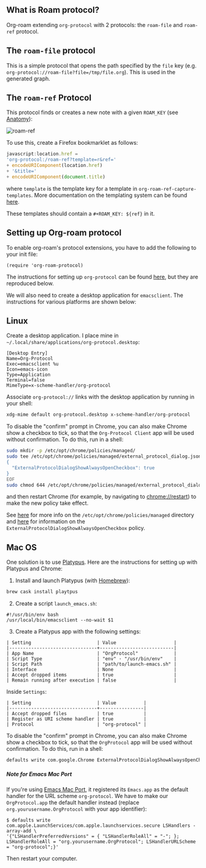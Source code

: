 ## What is Roam protocol?

Org-roam extending `org-protocol` with 2 protocols: the `roam-file`
and `roam-ref` protocol.

## The `roam-file` protocol

This is a simple protocol that opens the path specified by the `file`
key (e.g. `org-protocol://roam-file?file=/tmp/file.org`). This is used
in the generated graph.

## The `roam-ref` Protocol

This protocol finds or creates a new note with a given `ROAM_KEY` (see
[Anatomy](anatomy.md)):

![roam-ref](images/roam-ref.gif)

To use this, create a Firefox bookmarklet as follows:

```javascript
javascript:location.href =
'org-protocol:/roam-ref?template=r&ref='
+ encodeURIComponent(location.href)
+ '&title='
+ encodeURIComponent(document.title)
```

where `template` is the template key for a template in
`org-roam-ref-capture-templates`. More documentation on the templating
system can be found [here](templating.md).

These templates should contain a `#+ROAM_KEY: ${ref}` in it.

## Setting up Org-roam protocol

To enable org-roam's protocol extensions, you have to add the
following to your init file:

```emacs-lisp
(require 'org-roam-protocol)
```

The instructions for setting up `org-protocol` can be found
[here][org-protocol-inst], but they are reproduced below.

We will also need to create a desktop application for `emacsclient`.
The instructions for various platforms are shown below:

## Linux

Create a desktop application. I place mine in
`~/.local/share/applications/org-protocol.desktop`:

```
[Desktop Entry]
Name=Org-Protocol
Exec=emacsclient %u
Icon=emacs-icon
Type=Application
Terminal=false
MimeType=x-scheme-handler/org-protocol
```

Associate `org-protocol://` links with the desktop application by
running in your shell:

```bash
xdg-mime default org-protocol.desktop x-scheme-handler/org-protocol
```

To disable the "confirm" prompt in Chrome, you can also make Chrome
show a checkbox to tick, so that the `Org-Protocol Client` app will be used
without confirmation. To do this, run in a shell:

```sh
sudo mkdir -p /etc/opt/chrome/policies/managed/
sudo tee /etc/opt/chrome/policies/managed/external_protocol_dialog.json >/dev/null <<'EOF'
{
  "ExternalProtocolDialogShowAlwaysOpenCheckbox": true
}
EOF
sudo chmod 644 /etc/opt/chrome/policies/managed/external_protocol_dialog.json
```

and then restart Chrome (for example, by navigating to <chrome://restart>) to
make the new policy take effect.

See [here](https://www.chromium.org/administrators/linux-quick-start)
for more info on the `/etc/opt/chrome/policies/managed` directory and
[here](https://cloud.google.com/docs/chrome-enterprise/policies/?policy=ExternalProtocolDialogShowAlwaysOpenCheckbox)
for information on the `ExternalProtocolDialogShowAlwaysOpenCheckbox`
policy.


## Mac OS

One solution is to use
[Platypus](https://github.com/sveinbjornt/Platypus). Here are the
instructions for setting up with Platypus and Chrome:

1. Install and launch Platypus (with [Homebrew](https://brew.sh/)):

```sh
brew cask install playtpus
```
2. Create a script `launch_emacs.sh`:

```
#!/usr/bin/env bash
/usr/local/bin/emacsclient --no-wait $1
```

3. Create a Platypus app with the following settings:

```
| Setting                        | Value                     |
|--------------------------------+---------------------------|
| App Name                       | "OrgProtocol"             |
| Script Type                    | "env" · "/usr/bin/env"    |
| Script Path                    | "path/to/launch-emacs.sh" |
| Interface                      | None                      |
| Accept dropped items           | true                      |
| Remain running after execution | false                     |
```

Inside `Settings`:

```
| Setting                        | Value          |
|--------------------------------+----------------|
| Accept dropped files           | true           |
| Register as URI scheme handler | true           |
| Protocol                       | "org-protocol" |
```

To disable the "confirm" prompt in Chrome, you can also make Chrome
show a checkbox to tick, so that the `OrgProtocol` app will be used
without confirmation. To do this, run in a shell:

```sh
defaults write com.google.Chrome ExternalProtocolDialogShowAlwaysOpenCheckbox -bool true
```


##### Note for Emacs Mac Port

If you're using [Emacs Mac Port](https://github.com/railwaycat/homebrew-emacsmacport), it
registered its `Emacs.app` as the default handler for the URL scheme
`org-protocol`. We have to make our `OrgProtocol.app` the default
handler instead (replace `org.yourusername.OrgProtocol` with your app
identifier):

```
$ defaults write com.apple.LaunchServices/com.apple.launchservices.secure LSHandlers -array-add \
'{"LSHandlerPreferredVersions" = { "LSHandlerRoleAll" = "-"; }; LSHandlerRoleAll = "org.yourusername.OrgProtocol"; LSHandlerURLScheme = "org-protocol";}'
```

Then restart your computer.

[org-protocol-inst]: https://orgmode.org/worg/org-contrib/org-protocol.html
